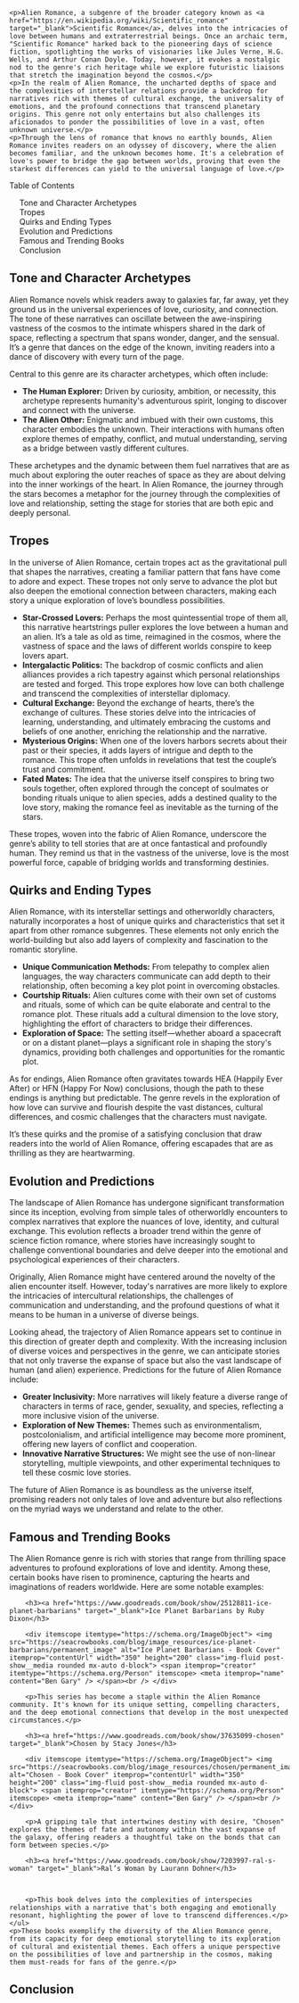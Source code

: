 
    <p>Alien Romance, a subgenre of the broader category known as <a href="https://en.wikipedia.org/wiki/Scientific_romance" target="_blank">Scientific Romance</a>, delves into the intricacies of love between humans and extraterrestrial beings. Once an archaic term, "Scientific Romance" harked back to the pioneering days of science fiction, spotlighting the works of visionaries like Jules Verne, H.G. Wells, and Arthur Conan Doyle. Today, however, it evokes a nostalgic nod to the genre's rich heritage while we explore futuristic liaisons that stretch the imagination beyond the cosmos.</p>
    <p>In the realm of Alien Romance, the uncharted depths of space and the complexities of interstellar relations provide a backdrop for narratives rich with themes of cultural exchange, the universality of emotions, and the profound connections that transcend planetary origins. This genre not only entertains but also challenges its aficionados to ponder the possibilities of love in a vast, often unknown universe.</p>
    <p>Through the lens of romance that knows no earthly bounds, Alien Romance invites readers on an odyssey of discovery, where the alien becomes familiar, and the unknown becomes home. It's a celebration of love's power to bridge the gap between worlds, proving that even the starkest differences can yield to the universal language of love.</p>


<div class="table-of-contents card bg-light" id="toc">
 <p class="card-header table-of-contents__title">Table of Contents</p>
  <div class="card-body">
    <ul>
      <li class="table-of-contents__link"><a href="#tone-and-character-archetypes">Tone and Character Archetypes</a></li>
      <li class="table-of-contents__link"><a href="#tropes">Tropes</a></li>
      <li class="table-of-contents__link"><a href="#quirks-and-ending-types">Quirks and Ending Types</a></li>
      <li class="table-of-contents__link"><a href="#evolution-and-predictions">Evolution and Predictions</a></li>
      <li class="table-of-contents__link"><a href="#famous-and-trending-books">Famous and Trending Books</a></li>
      <li class="table-of-contents__link"><a href="#conclusion">Conclusion</a></li>
    </ul>
  </div>
</div>

<h2 id="tone-and-character-archetypes">Tone and Character Archetypes</h2>

<p>Alien Romance novels whisk readers away to galaxies far, far away, yet they ground us in the universal experiences of love, curiosity, and connection. The tone of these narratives can oscillate between the awe-inspiring vastness of the cosmos to the intimate whispers shared in the dark of space, reflecting a spectrum that spans wonder, danger, and the sensual. It’s a genre that dances on the edge of the known, inviting readers into a dance of discovery with every turn of the page.</p>
    <p>Central to this genre are its character archetypes, which often include:</p>
    <ul>
        <li><strong>The Human Explorer:</strong> Driven by curiosity, ambition, or necessity, this archetype represents humanity's adventurous spirit, longing to discover and connect with the universe.</li>
        <li><strong>The Alien Other:</strong> Enigmatic and imbued with their own customs, this character embodies the unknown. Their interactions with humans often explore themes of empathy, conflict, and mutual understanding, serving as a bridge between vastly different cultures.</li>
    </ul>
    <p>These archetypes and the dynamic between them fuel narratives that are as much about exploring the outer reaches of space as they are about delving into the inner workings of the heart. In Alien Romance, the journey through the stars becomes a metaphor for the journey through the complexities of love and relationship, setting the stage for stories that are both epic and deeply personal.</p>

<h2 id="tropes">Tropes</h2>

 <p>In the universe of Alien Romance, certain tropes act as the gravitational pull that shapes the narratives, creating a familiar pattern that fans have come to adore and expect. These tropes not only serve to advance the plot but also deepen the emotional connection between characters, making each story a unique exploration of love’s boundless possibilities.</p>
    <ul>
        <li><strong>Star-Crossed Lovers:</strong> Perhaps the most quintessential trope of them all, this narrative heartstrings puller explores the love between a human and an alien. It’s a tale as old as time, reimagined in the cosmos, where the vastness of space and the laws of different worlds conspire to keep lovers apart.</li>
        <li><strong>Intergalactic Politics:</strong> The backdrop of cosmic conflicts and alien alliances provides a rich tapestry against which personal relationships are tested and forged. This trope explores how love can both challenge and transcend the complexities of interstellar diplomacy.</li>
        <li><strong>Cultural Exchange:</strong> Beyond the exchange of hearts, there’s the exchange of cultures. These stories delve into the intricacies of learning, understanding, and ultimately embracing the customs and beliefs of one another, enriching the relationship and the narrative.</li>
        <li><strong>Mysterious Origins:</strong> When one of the lovers harbors secrets about their past or their species, it adds layers of intrigue and depth to the romance. This trope often unfolds in revelations that test the couple’s trust and commitment.</li>
        <li><strong>Fated Mates:</strong> The idea that the universe itself conspires to bring two souls together, often explored through the concept of soulmates or bonding rituals unique to alien species, adds a destined quality to the love story, making the romance feel as inevitable as the turning of the stars.</li>
    </ul>
    <p>These tropes, woven into the fabric of Alien Romance, underscore the genre’s ability to tell stories that are at once fantastical and profoundly human. They remind us that in the vastness of the universe, love is the most powerful force, capable of bridging worlds and transforming destinies.</p>

<h2 id="quirks-and-ending-types">Quirks and Ending Types</h2>

<p>Alien Romance, with its interstellar settings and otherworldly characters, naturally incorporates a host of unique quirks and characteristics that set it apart from other romance subgenres. These elements not only enrich the world-building but also add layers of complexity and fascination to the romantic storyline.</p>
    <ul>
        <li><strong>Unique Communication Methods:</strong> From telepathy to complex alien languages, the way characters communicate can add depth to their relationship, often becoming a key plot point in overcoming obstacles.</li>
        <li><strong>Courtship Rituals:</strong> Alien cultures come with their own set of customs and rituals, some of which can be quite elaborate and central to the romance plot. These rituals add a cultural dimension to the love story, highlighting the effort of characters to bridge their differences.</li>
        <li><strong>Exploration of Space:</strong> The setting itself—whether aboard a spacecraft or on a distant planet—plays a significant role in shaping the story's dynamics, providing both challenges and opportunities for the romantic plot.</li>
    </ul>
    <p>As for endings, Alien Romance often gravitates towards HEA (Happily Ever After) or HFN (Happy For Now) conclusions, though the path to these endings is anything but predictable. The genre revels in the exploration of how love can survive and flourish despite the vast distances, cultural differences, and cosmic challenges that the characters must navigate.</p>
    <p>It’s these quirks and the promise of a satisfying conclusion that draw readers into the world of Alien Romance, offering escapades that are as thrilling as they are heartwarming.</p>

<h2 id="evolution-and-predictions">Evolution and Predictions</h2>

<p>The landscape of Alien Romance has undergone significant transformation since its inception, evolving from simple tales of otherworldly encounters to complex narratives that explore the nuances of love, identity, and cultural exchange. This evolution reflects a broader trend within the genre of science fiction romance, where stories have increasingly sought to challenge conventional boundaries and delve deeper into the emotional and psychological experiences of their characters.</p>
    <p>Originally, Alien Romance might have centered around the novelty of the alien encounter itself. However, today's narratives are more likely to explore the intricacies of intercultural relationships, the challenges of communication and understanding, and the profound questions of what it means to be human in a universe of diverse beings.</p>
    <p>Looking ahead, the trajectory of Alien Romance appears set to continue in this direction of greater depth and complexity. With the increasing inclusion of diverse voices and perspectives in the genre, we can anticipate stories that not only traverse the expanse of space but also the vast landscape of human (and alien) experience. Predictions for the future of Alien Romance include:</p>
    <ul>
        <li><strong>Greater Inclusivity:</strong> More narratives will likely feature a diverse range of characters in terms of race, gender, sexuality, and species, reflecting a more inclusive vision of the universe.</li>
        <li><strong>Exploration of New Themes:</strong> Themes such as environmentalism, postcolonialism, and artificial intelligence may become more prominent, offering new layers of conflict and cooperation.</li>
        <li><strong>Innovative Narrative Structures:</strong> We might see the use of non-linear storytelling, multiple viewpoints, and other experimental techniques to tell these cosmic love stories.</li>
    </ul>
    <p>The future of Alien Romance is as boundless as the universe itself, promising readers not only tales of love and adventure but also reflections on the myriad ways we understand and relate to the other.</p>

<h2 id="famous-and-trending-books">Famous and Trending Books</h2>

   <p>The Alien Romance genre is rich with stories that range from thrilling space adventures to profound explorations of love and identity. Among these, certain books have risen to prominence, capturing the hearts and imaginations of readers worldwide. Here are some notable examples:</p>

        <h3><a href="https://www.goodreads.com/book/show/25128811-ice-planet-barbarians" target="_blank">Ice Planet Barbarians by Ruby Dixon</h3> 
        
        <div itemscope itemtype="https://schema.org/ImageObject"> <img src="https://seacrowbooks.com/blog/image_resources/ice-planet-barbarians/permanent_image" alt="Ice Planet Barbarians - Book Cover" itemprop="contentUrl" width="350" height="200" class="img-fluid post-show__media rounded mx-auto d-block"> <span itemprop="creator" itemtype="https://schema.org/Person" itemscope> <meta itemprop="name" content="Ben Gary" /> </span><br /> </div>
        
        <p>This series has become a staple within the Alien Romance community. It's known for its unique setting, compelling characters, and the deep emotional connections that develop in the most unexpected circumstances.</p>

        <h3><a href="https://www.goodreads.com/book/show/37635099-chosen" target="_blank">Chosen by Stacy Jones</h3> 

        <div itemscope itemtype="https://schema.org/ImageObject"> <img src="https://seacrowbooks.com/blog/image_resources/chosen/permanent_image" alt="Chosen - Book Cover" itemprop="contentUrl" width="350" height="200" class="img-fluid post-show__media rounded mx-auto d-block"> <span itemprop="creator" itemtype="https://schema.org/Person" itemscope> <meta itemprop="name" content="Ben Gary" /> </span><br /> </div>
        
        <p>A gripping tale that intertwines destiny with desire, "Chosen" explores the themes of fate and autonomy within the vast expanse of the galaxy, offering readers a thoughtful take on the bonds that can form between species.</p>

        <h3><a href="https://www.goodreads.com/book/show/7203997-ral-s-woman" target="_blank">Ral’s Woman by Laurann Dohner</h3>
        


        <p>This book delves into the complexities of interspecies relationships with a narrative that's both engaging and emotionally resonant, highlighting the power of love to transcend differences.</p>
    </ul>
    <p>These books exemplify the diversity of the Alien Romance genre, from its capacity for deep emotional storytelling to its exploration of cultural and existential themes. Each offers a unique perspective on the possibilities of love and partnership in the cosmos, making them must-reads for fans of the genre.</p>

<h2 id="conclusion">Conclusion</h2>

